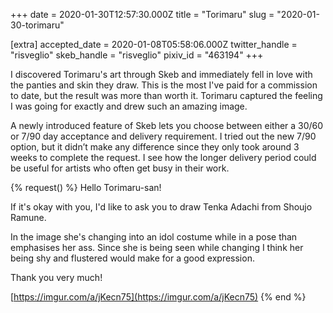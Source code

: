 +++
date = 2020-01-30T12:57:30.000Z
title = "Torimaru"
slug = "2020-01-30-torimaru"

[extra]
accepted_date = 2020-01-08T05:58:06.000Z
twitter_handle = "risveglio"
skeb_handle = "risveglio"
pixiv_id = "463194"
+++

I discovered Torimaru's art through Skeb and immediately fell in love with the panties and skin they draw. This is the most I've paid for a commission to date, but the result was more than worth it. Torimaru captured the feeling I was going for exactly and drew such an amazing image.

A newly introduced feature of Skeb lets you choose between either a 30/60 or 7/90 day acceptance and delivery requirement. I tried out the new 7/90 option, but it didn’t make any difference since they only took around 3 weeks to complete the request. I see how the longer delivery period could be useful for artists who often get busy in their work.

{% request() %}
Hello Torimaru-san!

If it's okay with you, I'd like to ask you to draw Tenka Adachi from Shoujo Ramune.

In the image she's changing into an idol costume while in a pose than emphasises her ass. Since she is being seen while changing I think her being shy and flustered would make for a good expression.

Thank you very much!

[https://imgur.com/a/jKecn75](https://imgur.com/a/jKecn75)
{% end %}
